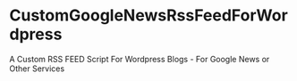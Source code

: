 # CustomGoogleNewsRssFeedForWordpress
A Custom RSS FEED Script For Wordpress Blogs - For Google News or Other Services

